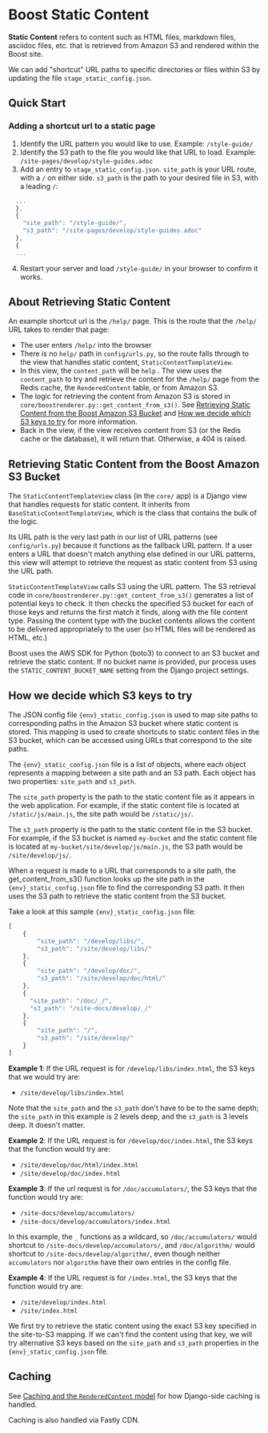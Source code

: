 <!--
Copyright (c) 2024 The C++ Alliance, Inc. (https://cppalliance.org)

Distributed under the Boost Software License, Version 1.0. (See accompanying
file LICENSE_1_0.txt or copy at http://www.boost.org/LICENSE_1_0.txt)

Official repository: https://github.com/boostorg/website-v2
-->
# Boost Static Content

**Static Content** refers to content such as HTML files, markdown files, asciidoc files, etc. that is retrieved from Amazon S3 and rendered within the Boost site.

We can add "shortcut" URL paths to specific directories or files within S3 by updating the file `stage_static_config.json`.

## Quick Start

### Adding a shortcut url to a static page

1. Identify the URL pattern you would like to use. Example: `/style-guide/`
2. Identify the S3 path to the file you would like that URL to load. Example: `/site-pages/develop/style-guides.adoc`
3. Add an entry to `stage_static_config.json`. `site_path` is your URL route, with a `/` on either side. `s3_path` is the path to your desired file in S3, with a leading `/`:

```javascript
  ...
  },
  {
    "site_path": "/style-guide/",
    "s3_path": "/site-pages/develop/style-guides.adoc"
  },
  {
  ...
```

4. Restart your server and load `/style-guide/` in your browser to confirm it works.

## About Retrieving Static Content

An example shortcut url is the `/help/` page. This is the route that the `/help/` URL takes to render that page:

- The user enters `/help/` into the browser
- There is no `help/` path in `config/urls.py`, so the route falls through to the view that handles static content, `StaticContentTemplateView`.
- In this view, the `content_path` will be `help` . The view uses the `content_path` to try and retrieve the content for the `/help/` page from the Redis cache, the `RenderedContent` table, or from Amazon S3.
- The logic for retrieving the content from Amazon S3 is stored in `core/boostrenderer.py::get_content_from_s3()`. See [Retrieving Static Content from the Boost Amazon S3 Bucket](#retrieving-static-content-from-the-boost-amazon-s3-bucket) and [How we decide which S3 keys to try](#how-we-decide-which-s3-keys-to-try) for more information.
- Back in the view, if the view receives content from S3 (or the Redis cache or the database), it will return that. Otherwise, a 404 is raised.

## Retrieving Static Content from the Boost Amazon S3 Bucket

The `StaticContentTemplateView` class (in the `core/` app) is a Django view that handles requests for static content. It inherits from `BaseStaticContentTemplateView`, which is the class that contains the bulk of the logic.

Its URL path is the very last path in our list of URL patterns (see `config/urls.py`) because it functions as the fallback URL pattern. If a user enters a URL that doesn't match anything else defined in our URL patterns, this view will attempt to retrieve the request as static content from S3 using the URL path.

`StaticContentTemplateView` calls S3 using the URL pattern. The S3 retrieval code in `core/boostrenderer.py::get_content_from_s3()` generates a list of potential keys to check. It then checks the specified S3 bucket for each of those keys and returns the first match it finds, along with the file content type. Passing the content type with the bucket contents allows the content to be delivered appropriately to the user (so HTML files will be rendered as HTML, etc.)

Boost uses the AWS SDK for Python (boto3) to connect to an S3 bucket and retrieve the static content. If no bucket name is provided, pur process uses the `STATIC_CONTENT_BUCKET_NAME` setting from the Django project settings.

## How we decide which S3 keys to try

The JSON config file `{env}_static_config.json` is used to map site paths to corresponding paths in the Amazon S3 bucket where static content is stored. This mapping is used to create shortcuts to static content files in the S3 bucket, which can be accessed using URLs that correspond to the site paths.

The `{env}_static_config.json` file is a list of objects, where each object represents a mapping between a site path and an S3 path. Each object has two properties: `site_path` and `s3_path`.

The `site_path` property is the path to the static content file as it appears in the web application. For example, if the static content file is located at `/static/js/main.js`, the site path would be `/static/js/`.

The `s3_path` property is the path to the static content file in the S3 bucket. For example, if the S3 bucket is named `my-bucket` and the static content file is located at `my-bucket/site/develop/js/main.js`, the S3 path would be `/site/develop/js/`.

When a request is made to a URL that corresponds to a site path, the get_content_from_s3() function looks up the site path in the `{env}_static_config.json` file to find the corresponding S3 path. It then uses the S3 path to retrieve the static content from the S3 bucket.

Take a look at this sample `{env}_static_config.json` file:

```javascript
[
    {
        "site_path": "/develop/libs/",
        "s3_path": "/site/develop/libs/"
    },
    {
        "site_path": "/develop/doc/",
        "s3_path": "/site/develop/doc/html/"
    },
    {
      "site_path": "/doc/_/",
      "s3_path": "/site-docs/develop/_/"
    },
    {
        "site_path": "/",
        "s3_path": "/site/develop/"
    }
]
```

**Example 1**: If the URL request is for `/develop/libs/index.html`, the S3 keys that we would try are:

- `/site/develop/libs/index.html`

Note that the `site_path` and the `s3_path` don't have to be to the same depth; the `site_path` in this example is 2 levels deep, and the `s3_path` is 3 levels deep. It doesn't matter.

**Example 2**: If the URL request is for `/develop/doc/index.html`, the S3 keys that the function would try are:

- `/site/develop/doc/html/index.html`
- `/site/develop/doc/index.html`

**Example 3**: If the url request is for `/doc/accumulators/`, the S3 keys that the function would try are:

- `/site-docs/develop/accumulators/`
- `/site-docs/develop/accumulators/index.html`

In this example, the `_` functions as a wildcard, so `/doc/accumulators/` would shortcut to `/site-docs/develop/accumulators/`, and `/doc/algorithm/` would shortcut to `/site-docs/develop/algorithm/`, even though neither `accumulators` nor `algorithm` have their own entries in the config file.

**Example 4**: If the URL request is for `/index.html`, the S3 keys that the function would try are:

- `/site/develop/index.html`
- `/site/index.html`

We first try to retrieve the static content using the exact S3 key specified in the site-to-S3 mapping. If we can't find the content using that key, we will try alternative S3 keys based on the `site_path` and `s3_path` properties in the `{env}_static_config.json` file.

## Caching

See [Caching and the `RenderedContent` model](./caching_rendered_content.md) for how Django-side caching is handled.

Caching is also handled via Fastly CDN.
